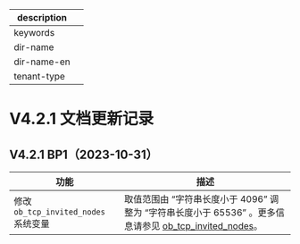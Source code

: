 |description||
|---|---|
|keywords||
|dir-name||
|dir-name-en||
|tenant-type||

# V4.2.1 文档更新记录

## V4.2.1 BP1（2023-10-31）

| 功能 | 描述|
|------|------|
| 修改 `ob_tcp_invited_nodes` 系统变量 | 取值范围由 “字符串长度小于 4096” 调整为 “字符串长度小于 65536” 。更多信息请参见 [ob_tcp_invited_nodes](700.reference/800.configuration-items-and-system-variables/200.system-variable/300.global-system-variable/9700.ob_tcp_invited_nodes-global.md)。|

